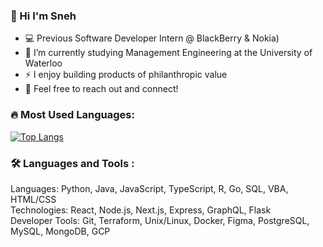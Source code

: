 ### 👋 Hi I'm Sneh

- 💻 Previous Software Developer Intern @ BlackBerry & Nokia)
- 🔭 I’m currently studying Management Engineering at the University of Waterloo
- ⚡ I enjoy building products of philanthropic value 
- 👯 Feel free to reach out and connect!


### :fire: Most Used Languages:
[![Top Langs](https://github-readme-stats.vercel.app/api/top-langs/?username=snehshah102&layout=compact&theme=vision-friendly-dark)](https://github.com/anuraghazra/github-readme-stats)

### :hammer_and_wrench: Languages and Tools :
Languages: Python, Java, JavaScript, TypeScript, R, Go, SQL, VBA, HTML/CSS <br />
Technologies: React, Node.js, Next.js, Express, GraphQL, Flask <br />
Developer Tools: Git, Terraform, Unix/Linux, Docker, Figma, PostgreSQL, MySQL, MongoDB, GCP
